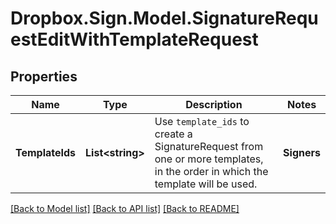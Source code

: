 # Dropbox.Sign.Model.SignatureRequestEditWithTemplateRequest

## Properties

Name | Type | Description | Notes
------------ | ------------- | ------------- | -------------
**TemplateIds** | **List&lt;string&gt;** |  Use `template_ids` to create a SignatureRequest from one or more templates, in the order in which the template will be used.  | **Signers** | [**List&lt;SubSignatureRequestTemplateSigner&gt;**](SubSignatureRequestTemplateSigner.md) |  _t__Sub::SignatureRequestTemplateSigner::DESCRIPTION  | **AllowDecline** | **bool** |  Allows signers to decline to sign a document if `true`. Defaults to `false`.  | [optional] [default to false]**Ccs** | [**List&lt;SubCC&gt;**](SubCC.md) |  Add CC email recipients. Required when a CC role exists for the Template.  | [optional] **ClientId** | **string** |  Client id of the app to associate with the signature request. Used to apply the branding and callback url defined for the app.  | [optional] **CustomFields** | [**List&lt;SubCustomField&gt;**](SubCustomField.md) |  An array defining values and options for custom fields. Required when a custom field exists in the Template.  | [optional] **Files** | **List&lt;System.IO.Stream&gt;** |  Use `files[]` to indicate the uploaded file(s) to send for signature.<br><br>This endpoint requires either **files** or **file_urls[]**, but not both.  | [optional] **FileUrls** | **List&lt;string&gt;** |  Use `file_urls[]` to have Dropbox Sign download the file(s) to send for signature.<br><br>This endpoint requires either **files** or **file_urls[]**, but not both.  | [optional] **IsEid** | **bool** |  Send with a value of `true` if you wish to enable [electronic identification (eID)](https://www.hellosign.com/features/electronic-id), which requires the signer to verify their identity with an eID provider to sign a document.&lt;br&gt;<br>**NOTE:** eID is only available on the Premium API plan. Cannot be used in `test_mode`. Only works on requests with one signer.  | [optional] [default to false]**Message** | **string** |  The custom message in the email that will be sent to the signers.  | [optional] **Metadata** | **Dictionary&lt;string, Object&gt;** |  _t__Sub::Metadata::DESCRIPTION  | [optional] **SigningOptions** | [**SubSigningOptions**](SubSigningOptions.md) |    | [optional] **SigningRedirectUrl** | **string** |  The URL you want signers redirected to after they successfully sign.  | [optional] **Subject** | **string** |  The subject in the email that will be sent to the signers.  | [optional] **TestMode** | **bool** |  Whether this is a test, the signature request will not be legally binding if set to `true`. Defaults to `false`.  | [optional] [default to false]**Title** | **string** |  The title you want to assign to the SignatureRequest.  | [optional] 

[[Back to Model list]](../README.md#documentation-for-models) [[Back to API list]](../README.md#documentation-for-api-endpoints) [[Back to README]](../README.md)

